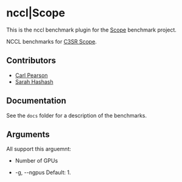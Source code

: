 # nccl|Scope

This is the nccl benchmark plugin for the [Scope](github.com/rai-project/scopes) benchmark project.

NCCL benchmarks for [C3SR Scope](https://github.com/c3sr/scope).

## Contributors

* [Carl Pearson](mailto:pearson@illinois.edu)
* [Sarah Hashash](mailto:hashash2@illinois.edu)

## Documentation

See the `docs` folder for a description of the benchmarks.

## Arguments

All support this arguemnt: 

* Number of GPUs
 + -g, --ngpus Default: 1. 






